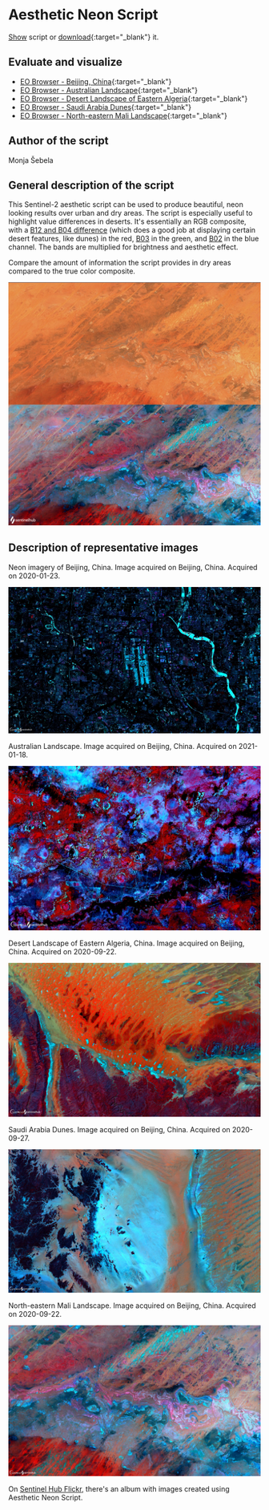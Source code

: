 # Aesthetic Neon Script

<a href="#" id='togglescript'>Show</a> script or [download](script.js){:target="_blank"} it.
<div id='script_view' style="display:none">
{% highlight javascript %}
      {% include_relative script.js %}
{% endhighlight %}
</div>

## Evaluate and visualize   
 - [EO Browser - Beijing, China](https://sentinelshare.page.link/zcvC){:target="_blank"} 
 - [EO Browser - Australian Landscape](https://sentinelshare.page.link/NU4H){:target="_blank"} 
 - [EO Browser - Desert Landscape of Eastern Algeria](https://sentinelshare.page.link/WgkS){:target="_blank"}
 - [EO Browser - Saudi Arabia Dunes]( https://sentinelshare.page.link/aNfK){:target="_blank"}  
 - [EO Browser - North-eastern Mali Landscape](https://sentinelshare.page.link/BwJC){:target="_blank"} 

## Author of the script

Monja Šebela
 
## General description of the script

This Sentinel-2 aesthetic script can be used to produce beautiful, neon looking results over urban and dry areas. The script is especially useful to highlight value differences in deserts. It's essentially an RGB composite, with a [B12 and B04 difference](https://sentinelshare.page.link/1iRd) (which does a good job at displaying certain desert features, like dunes) in the red, [B03](https://sentinelshare.page.link/ya4N) in the green, and [B02](https://sentinelshare.page.link/nu97) in the blue channel. The bands are multiplied for brightness and aesthetic effect. 

Compare the amount of information the script provides in dry areas compared to the true color composite. 

![Neon Script Comparison](fig/fig5.png)

## Description of representative images

Neon imagery of Beijing, China. Image acquired on Beijing, China. Acquired on 2020-01-23. 

![Beijing Neon](fig/fig1.jpg)

Australian Landscape. Image acquired on Beijing, China. Acquired on 2021-01-18. 

![Australian Neon](fig/fig2.jpg)

Desert Landscape of Eastern Algeria, China. Image acquired on Beijing, China. Acquired on 2020-09-22. 

![Algeria Neon](fig/fig3.jpg)

Saudi Arabia Dunes. Image acquired on Beijing, China. Acquired on 2020-09-27. 

![Algeria Neon](fig/fig6.jpg)

North-eastern Mali Landscape. Image acquired on Beijing, China. Acquired on 2020-09-22. 

![Mali Neon](fig/fig4.jpg)

On [Sentinel Hub Flickr](https://www.flickr.com/photos/sentinelhub/albums/72157717397821836), there's an album with images created using Aesthetic Neon Script. 



